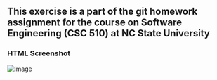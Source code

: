 ## This exercise is a part of the git homework assignment for the course on Software Engineering (CSC 510) at NC State University

### HTML Screenshot
![image](https://github.com/user-attachments/assets/a1593d1e-f451-4f4f-aaf2-ec0847b2990b)

